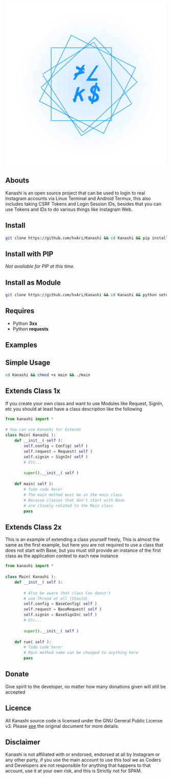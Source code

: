 
![Kanashi · Logo](https://raw.githubusercontent.com/hxAri/hxAri/main/assets/images/1654820424;51ydWrxRcv.png)

## Abouts
Kanashi is an open source project that can be used to login to real Instagram accounts via Linux Terminal and Android Termux, this also includes taking CSRF Tokens and Login Session IDs, besides that you can use Tokens and IDs to do various things like Instagram Web.

## Install
```sh
git clone https://github.com/hxAri/Kanashi && cd Kanashi && pip install -r requirements.txt
```
## Install with PIP
*Not available for PIP at this time.*
## Install as Module
```sh
git clone https://github.com/hxAri/Kanashi && cd Kanashi && python setup* install
```

## Requires
* Python **3xx**
* Python **requests**

## Examples
## Simple Usage
```sh
cd Kanashi && chmod +x main && ./main
```
## Extends Class 1x
If you create your own class and want to use Modules like Request, SignIn, etc you should at least have a class description like the following
```py
from kanashi import *

# You can use Kanashi for Extends
class Main( Kanashi ):
    def __init__( self ):
        self.config = Config( self )
        self.request = Request( self )
        self.signin = SignIn( self )
        # Etc...
        
        super().__init__( self )
    
    def main( self ):
        # Todo code here!
        # The main method must be in the main class
        # Because classes that don't start with Base
        # are closely related to the Main class
        pass
```
## Extends Class 2x
This is an example of extending a class yourself freely, This is almost the same as the first example, but here you are not required to use a class that does not start with Base, but you must still provide an instance of the first class as the application context to each new instance
```py
from kanashi import *

class Main( Kanashi ):
    def __init__( self ):
        
        # Also be aware that class Can doesn't
        # use Thread at all (Should)
        self.config = BaseConfig( self )
        self.request = BaseRequest( self )
        self.signin = BaseSignIn( self )
        # Etc...
        
        super().__init__( self )
    
    def run( self ):
        # Todo code here!
        # Main method name can be changed to anything here
        pass
```

## Donate
Give spirit to the developer, no matter how many donations given will still be accepted

## Licence
All Kanashi source code is licensed under the GNU General Public License v3. Please [see](https://www.gnu.org/licenses) the original document for more details.

## Disclaimer
Kanashi is not affiliated with or endorsed, endorsed at all by Instagram or any other party, if you use the main account to use this tool we as Coders and Developers are not responsible for anything that happens to that account, use it at your own risk, and this is Strictly not for SPAM.
